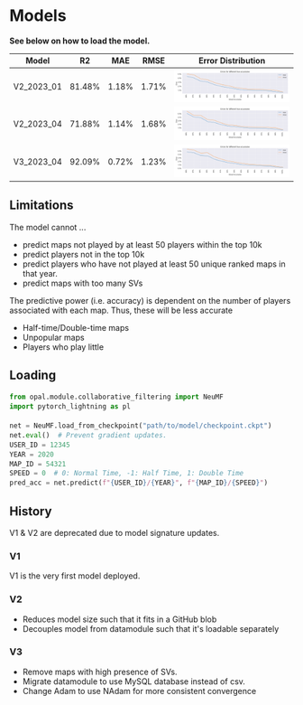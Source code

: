 # Models

**See below on how to load the model.**

| Model      | R2     | MAE   | RMSE  | Error Distribution             |
|------------|--------|-------|-------|--------------------------------|
| V2_2023_01 | 81.48% | 1.18% | 1.71% | ![Error](V2_2023_01/error.png) |
| V2_2023_04 | 71.88% | 1.14% | 1.68% | ![Error](V2_2023_04/error.png) |
| V3_2023_04 | 92.09% | 0.72% | 1.23% | ![Error](V3_2023_04/error.png) |

## Limitations

The model cannot ...
- predict maps not played by at least 50 players within the top 10k
- predict players not in the top 10k
- predict players who have not played at least 50 unique ranked maps in that year.
- predict maps with too many SVs

The predictive power (i.e. accuracy) is dependent on the number of players associated with each map.
Thus, these will be less accurate
- Half-time/Double-time maps
- Unpopular maps
- Players who play little


## Loading

```python
from opal.module.collaborative_filtering import NeuMF
import pytorch_lightning as pl

net = NeuMF.load_from_checkpoint("path/to/model/checkpoint.ckpt")
net.eval()  # Prevent gradient updates.
USER_ID = 12345
YEAR = 2020
MAP_ID = 54321
SPEED = 0  # 0: Normal Time, -1: Half Time, 1: Double Time
pred_acc = net.predict(f"{USER_ID}/{YEAR}", f"{MAP_ID}/{SPEED}")
```

## History

V1 & V2 are deprecated due to model signature updates.

### V1
V1 is the very first model deployed.

### V2

- Reduces model size such that it fits in a GitHub blob
- Decouples model from datamodule such that it's loadable separately

### V3

- Remove maps with high presence of SVs.
- Migrate datamodule to use MySQL database instead of csv.
- Change Adam to use NAdam for more consistent convergence
